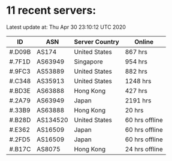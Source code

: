 # 11 recent servers:

Latest update at: Thu Apr 30 23:10:12 UTC 2020

| ID | ASN | Server Country | Online |
| -- | --- | -------------- | ------ |
| #.D09B | AS174 | United States | 867 hrs |
| #.7F1D | AS63949 | Singapore | 954 hrs |
| #.9FC3 | AS53889 | United States | 882 hrs |
| #.C348 | AS35913 | United States | 1248 hrs |
| #.BD3E | AS63888 | Hong Kong | 427 hrs |
| #.2A79 | AS63949 | Japan | 2191 hrs |
| #.33B9 | AS63888 | Hong Kong | 20 hrs |
| #.B28D | AS134520 | United States | 60 hrs offline |
| #.E362 | AS16509 | Japan | 60 hrs offline |
| #.2FD5 | AS16509 | Japan | 60 hrs offline |
| #.B17C | AS8075 | Hong Kong | 24 hrs offline |

